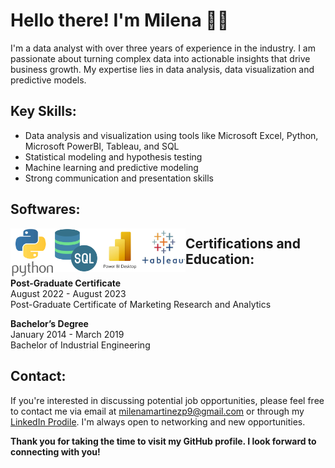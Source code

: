 # Hello there! I'm Milena 👋🏼

I'm a data analyst with over three years of experience in the industry. I am passionate about turning complex data into actionable insights that drive business growth. My expertise lies in data analysis, data visualization and predictive models.

## Key Skills:

- Data analysis and visualization using tools like Microsoft Excel, Python, Microsoft PowerBI, Tableau, and SQL
- Statistical modeling and hypothesis testing
- Machine learning and predictive modeling
- Strong communication and presentation skills

## Softwares:

<img align="left" alt="Python" width="70px" src="Python_Icon.png" />  
<img align="left" alt="SQL" width="70px" src="SQL_icon.png" />  
<img align="left" alt="Power BI" width="70px" src="PowerBI_icon.jpeg" />  
<img align="left" alt="Tableau" width="70px" src="Tableau_icon.jpeg" />  


## Certifications and Education:

**Post-Graduate Certificate**  
August 2022 - August 2023  
Post-Graduate Certificate of Marketing Research and Analytics

**Bachelor’s Degree**   
January 2014 - March 2019  
Bachelor of Industrial Engineering

## Contact:

If you're interested in discussing potential job opportunities, please feel free to contact me via email at milenamartinezp9@gmail.com or through my [LinkedIn Prodile](www.linkedin.com/in/). I'm always open to networking and new opportunities.

**Thank you for taking the time to visit my GitHub profile. I look forward to connecting with you!**
